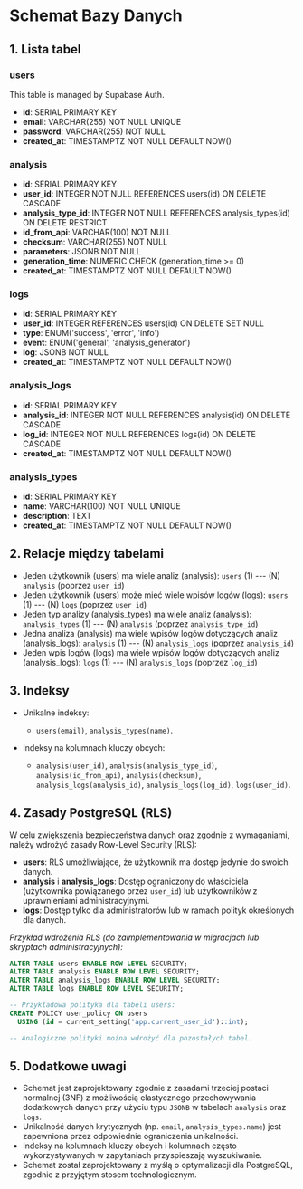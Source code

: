 # Schemat Bazy Danych

## 1. Lista tabel

### users

This table is managed by Supabase Auth.

- **id**: SERIAL PRIMARY KEY
- **email**: VARCHAR(255) NOT NULL UNIQUE
- **password**: VARCHAR(255) NOT NULL
- **created_at**: TIMESTAMPTZ NOT NULL DEFAULT NOW()

### analysis
- **id**: SERIAL PRIMARY KEY
- **user_id**: INTEGER NOT NULL REFERENCES users(id) ON DELETE CASCADE
- **analysis_type_id**: INTEGER NOT NULL REFERENCES analysis_types(id) ON DELETE RESTRICT
- **id_from_api**: VARCHAR(100) NOT NULL
- **checksum**: VARCHAR(255) NOT NULL
- **parameters**: JSONB NOT NULL
- **generation_time**: NUMERIC CHECK (generation_time >= 0)
- **created_at**: TIMESTAMPTZ NOT NULL DEFAULT NOW()

### logs
- **id**: SERIAL PRIMARY KEY
- **user_id**: INTEGER REFERENCES users(id) ON DELETE SET NULL
- **type**: ENUM('success', 'error', 'info')
- **event**: ENUM('general', 'analysis_generator')
- **log**: JSONB NOT NULL
- **created_at**: TIMESTAMPTZ NOT NULL DEFAULT NOW()

### analysis_logs
- **id**: SERIAL PRIMARY KEY
- **analysis_id**: INTEGER NOT NULL REFERENCES analysis(id) ON DELETE CASCADE
- **log_id**: INTEGER NOT NULL REFERENCES logs(id) ON DELETE CASCADE
- **created_at**: TIMESTAMPTZ NOT NULL DEFAULT NOW()

### analysis_types
- **id**: SERIAL PRIMARY KEY
- **name**: VARCHAR(100) NOT NULL UNIQUE
- **description**: TEXT
- **created_at**: TIMESTAMPTZ NOT NULL DEFAULT NOW()

## 2. Relacje między tabelami

- Jeden użytkownik (users) ma wiele analiz (analysis): `users` (1) --- (N) `analysis` (poprzez `user_id`)
- Jeden użytkownik (users) może mieć wiele wpisów logów (logs): `users` (1) --- (N) `logs` (poprzez `user_id`)
- Jeden typ analizy (analysis_types) ma wiele analiz (analysis): `analysis_types` (1) --- (N) `analysis` (poprzez `analysis_type_id`)
- Jedna analiza (analysis) ma wiele wpisów logów dotyczących analiz (analysis_logs): `analysis` (1) --- (N) `analysis_logs` (poprzez `analysis_id`)
- Jeden wpis logów (logs) ma wiele wpisów logów dotyczących analiz (analysis_logs): `logs` (1) --- (N) `analysis_logs` (poprzez `log_id`)

## 3. Indeksy

- Unikalne indeksy: 
  - `users(email)`, `analysis_types(name)`.

- Indeksy na kolumnach kluczy obcych:
  - `analysis(user_id)`, `analysis(analysis_type_id)`, `analysis(id_from_api)`, `analysis(checksum)`, `analysis_logs(analysis_id)`, `analysis_logs(log_id)`, `logs(user_id)`.

## 4. Zasady PostgreSQL (RLS)

W celu zwiększenia bezpieczeństwa danych oraz zgodnie z wymaganiami, należy wdrożyć zasady Row-Level Security (RLS):

- **users**: RLS umożliwiające, że użytkownik ma dostęp jedynie do swoich danych.
- **analysis** i **analysis_logs**: Dostęp ograniczony do właściciela (użytkownika powiązanego przez `user_id`) lub użytkowników z uprawnieniami administracyjnymi.
- **logs**: Dostęp tylko dla administratorów lub w ramach polityk określonych dla danych.

_Przykład wdrożenia RLS (do zaimplementowania w migracjach lub skryptach administracyjnych):_

```sql
ALTER TABLE users ENABLE ROW LEVEL SECURITY;
ALTER TABLE analysis ENABLE ROW LEVEL SECURITY;
ALTER TABLE analysis_logs ENABLE ROW LEVEL SECURITY;
ALTER TABLE logs ENABLE ROW LEVEL SECURITY;

-- Przykładowa polityka dla tabeli users:
CREATE POLICY user_policy ON users
  USING (id = current_setting('app.current_user_id')::int);

-- Analogiczne polityki można wdrożyć dla pozostałych tabel.
```

## 5. Dodatkowe uwagi

- Schemat jest zaprojektowany zgodnie z zasadami trzeciej postaci normalnej (3NF) z możliwością elastycznego przechowywania dodatkowych danych przy użyciu typu `JSONB` w tabelach `analysis` oraz `logs`.
- Unikalność danych krytycznych (np. `email`, `analysis_types.name`) jest zapewniona przez odpowiednie ograniczenia unikalności.
- Indeksy na kolumnach kluczy obcych i kolumnach często wykorzystywanych w zapytaniach przyspieszają wyszukiwanie. 
- Schemat został zaprojektowany z myślą o optymalizacji dla PostgreSQL, zgodnie z przyjętym stosem technologicznym.
